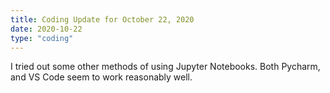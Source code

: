 ```yaml
---
title: Coding Update for October 22, 2020
date: 2020-10-22
type: "coding"
---
```


I tried out some other methods of using Jupyter Notebooks. 
Both Pycharm, and VS Code seem to work reasonably well.